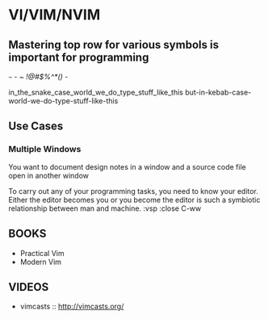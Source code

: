# VI/VIM/NVIM


## Mastering top row for various symbols is important for programming

`~` _- 
~ !@#$%^*()_ -

in_the_snake_case_world_we_do_type_stuff_like_this
but-in-kebab-case-world-we-do-type-stuff-like-this

## Use Cases

### Multiple Windows
You want to document design notes in a window and a source code file open in another window


To carry out any of your programming tasks, you need to know your editor.  Either the editor becomes you or you become the editor is such a symbiotic relationship between man and machine.
:vsp :close C-ww
### 
## BOOKS

- Practical Vim
- Modern Vim
## VIDEOS
- vimcasts :: http://vimcasts.org/


